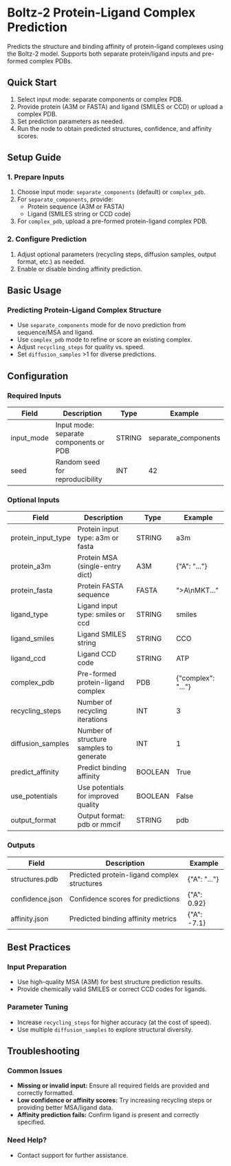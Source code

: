 # Boltz-2 Protein-Ligand Complex Prediction

Predicts the structure and binding affinity of protein-ligand complexes using the Boltz-2 model. Supports both separate protein/ligand inputs and pre-formed complex PDBs.

<!-- <img src="/images/nodes/biotech/protein-structure-prediction/boltz-2-protein-ligand-complex-prediction.png" alt="Boltz-2 Protein-Ligand Complex Prediction" class="rounded-lg"> -->

## Quick Start

1. Select input mode: separate components or complex PDB.
2. Provide protein (A3M or FASTA) and ligand (SMILES or CCD) or upload a complex PDB.
3. Set prediction parameters as needed.
4. Run the node to obtain predicted structures, confidence, and affinity scores.

## Setup Guide

### 1. Prepare Inputs
1. Choose input mode: `separate_components` (default) or `complex_pdb`.
2. For `separate_components`, provide:
   - Protein sequence (A3M or FASTA)
   - Ligand (SMILES string or CCD code)
3. For `complex_pdb`, upload a pre-formed protein-ligand complex PDB.

### 2. Configure Prediction
1. Adjust optional parameters (recycling steps, diffusion samples, output format, etc.) as needed.
2. Enable or disable binding affinity prediction.

## Basic Usage

### Predicting Protein-Ligand Complex Structure
* Use `separate_components` mode for de novo prediction from sequence/MSA and ligand.
* Use `complex_pdb` mode to refine or score an existing complex.
* Adjust `recycling_steps` for quality vs. speed.
* Set `diffusion_samples` >1 for diverse predictions.

## Configuration

### Required Inputs
| Field         | Description                                 | Type   | Example         |
|---------------|---------------------------------------------|--------|-----------------|
| input_mode    | Input mode: separate components or PDB      | STRING | separate_components |
| seed          | Random seed for reproducibility             | INT    | 42              |

### Optional Inputs
| Field              | Description                                         | Type    | Example         |
|--------------------|-----------------------------------------------------|---------|-----------------|
| protein_input_type | Protein input type: a3m or fasta                    | STRING  | a3m             |
| protein_a3m        | Protein MSA (single-entry dict)                     | A3M     | {"A": "..."}   |
| protein_fasta      | Protein FASTA sequence                              | FASTA   | ">A\nMKT..."   |
| ligand_type        | Ligand input type: smiles or ccd                    | STRING  | smiles          |
| ligand_smiles      | Ligand SMILES string                                | STRING  | CCO             |
| ligand_ccd         | Ligand CCD code                                     | STRING  | ATP             |
| complex_pdb        | Pre-formed protein-ligand complex                   | PDB     | {"complex": "..."} |
| recycling_steps    | Number of recycling iterations                      | INT     | 3               |
| diffusion_samples  | Number of structure samples to generate             | INT     | 1               |
| predict_affinity   | Predict binding affinity                            | BOOLEAN | True            |
| use_potentials     | Use potentials for improved quality                 | BOOLEAN | False           |
| output_format      | Output format: pdb or mmcif                         | STRING  | pdb             |

### Outputs
| Field            | Description                                 | Example         |
|------------------|---------------------------------------------|-----------------|
| structures.pdb   | Predicted protein-ligand complex structures | {"A": "..."}   |
| confidence.json  | Confidence scores for predictions           | {"A": 0.92}    |
| affinity.json    | Predicted binding affinity metrics          | {"A": -7.1}    |

## Best Practices

### Input Preparation
* Use high-quality MSA (A3M) for best structure prediction results.
* Provide chemically valid SMILES or correct CCD codes for ligands.

### Parameter Tuning
* Increase `recycling_steps` for higher accuracy (at the cost of speed).
* Use multiple `diffusion_samples` to explore structural diversity.

## Troubleshooting

### Common Issues
* **Missing or invalid input:** Ensure all required fields are provided and correctly formatted.
* **Low confidence or affinity scores:** Try increasing recycling steps or providing better MSA/ligand data.
* **Affinity prediction fails:** Confirm ligand is present and correctly specified.

### Need Help?
* Contact support for further assistance.
